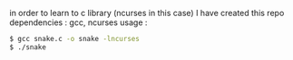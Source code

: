 in order to learn to  c library (ncurses in this case)  I have created this repo
dependencies : gcc, ncurses
usage : 
```sh
$ gcc snake.c -o snake -lncurses
$ ./snake 
```
